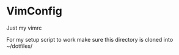 # VimConfig
Just my vimrc

For my setup script to work make sure this directory is cloned into ~/dotfiles/
